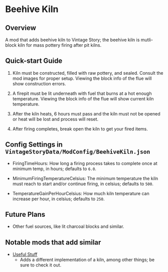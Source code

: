 Beehive Kiln
=================

Overview
--------
A mod that adds beehive kiln to Vintage Story; the beehive kiln is mutli-block kiln for mass pottery firing after pit kilns.


Quick-start Guide
--------

1. Kiln must be constructed, filled with raw pottery, and sealed. Consult the mod images for proper setup. Viewing the block info of the flue will show construction errors.

2. A firepit must be lit underneath with fuel that burns at a hot enough temperature. Viewing the block info of the flue will show current kiln temperature.

3. After the kiln heats, 6 hours must pass and the kiln must not be opened or heat will be lost and process will reset. 

4. After firing completes, break open the kiln to get your fired items.


Config Settings in `VintageStoryData/ModConfig/BeehiveKiln.json`
--------

 - FiringTimeHours: How long a firing process takes to complete once at minimum temp, in hours; defaults to `6.0`.

 - MinimumFiringTemperatureCelsius: The minimum temperature the kiln must reach to start and/or continue firing, in celsius; defaults to `500`.
  
 - TemperatureGainPerHourCelsius: How much kiln temperature can increase per hour, in celsius; defaults to `250`.


Future Plans
--------

 - Other fuel sources, like lit charcoal blocks and similar.


Notable mods that add similar
--------

 - [Useful Stuff](https://mods.vintagestory.at/show/mod/25)
	- Adds a different implementation of a kiln, among other things; be sure to check it out.